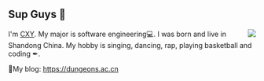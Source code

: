 ## Sup Guys 👋

<img align="right" src="https://count.getloli.com/get/@:terminator-128:github?theme=rule34">I'm [CXY](https://dungeons.ac.cn). My major is software engineering💻. I was born and live in Shandong China. My hobby is singing, dancing, rap, playing basketball and coding ✒.


📜My blog: https://dungeons.ac.cn
